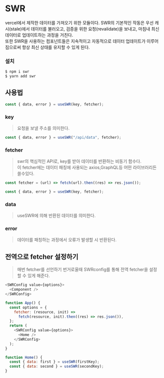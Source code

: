 # SWR 
vercel에서 제작한 데이터를 가져오기 위한 모듈이다.
SWR의 기본적인 작동은 우선 캐시(stale)에서 데이터를 불러오고, 검증을 위한 요청(revalidate)을 보내고, 마침내 최신 데이터로 업데이트하는 과정을 거친다.   
또한 SWR을 사용하는 컴포넌트들은 지속적이고 자동적으로 데이터 업데이트가 이루어짐으로써 항상 최신 상태를 유지할 수 있게 된다.

### 설치
```bash
$ npm i swr
$ yarn add swr
```

## 사용법

```js
const { data, error } = useSWR(key, fetcher);
```

### key
> 요청을 보낼 주소를 의미한다.

```js
const { data, error } = useSWR("/api/data", fetcher);
```

### fetcher
> swr의 핵심적인 API로, key를 받아 데이터를 반환하는 비동기 함수다.  
> 이 fetcher에는 데이터 패칭에 사용되는 axios,GraphQL등 어떤 라이브러리든 쓸수있다.
```js
const fetcher = (url) => fetch(url).then((res) => res.json());

const { data, error } = useSWR(key, fetcher);
```

### data
> useSWR에 의해 반환된 데이터를 의미한다.

### error
> 데이터를 패칭하는 과정에서 오류가 발생할 시 반환된다.

## 전역으로 fetcher 설정하기
> 매번 fetcher를 선언하기 번거로울때 SWRconfig를 통해 전역 fetcher을 설정할 수 있게 해준다.
```js
<SWRConfig value={options}>
  <Component />
</SWRConfig>
```
```js
function App() {
  const options = {
    fetcher: (resource, init) =>
      fetch(resource, init).then((res) => res.json()),
  };
  return (
    <SWRConfig value={options}>
      <Home />
    </SWRConfig>
  );
}
```
```js
function Home() {
  const { data: first } = useSWR(firstKey);
  const { data: second } = useSWR(secondKey);
}
```